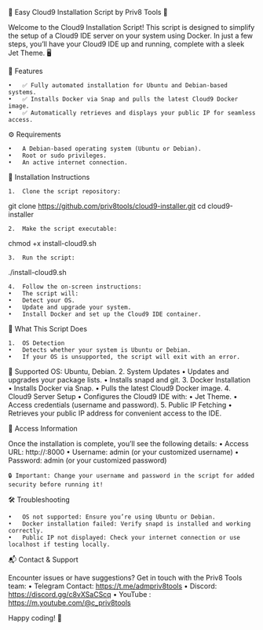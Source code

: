 
🚀 Easy Cloud9 Installation Script by Priv8 Tools 🌟

Welcome to the Cloud9 Installation Script! This script is designed to simplify the setup of a Cloud9 IDE server on your system using Docker. In just a few steps, you’ll have your Cloud9 IDE up and running, complete with a sleek Jet Theme. 🖥️

🎯 Features

	•	✅ Fully automated installation for Ubuntu and Debian-based systems.
	•	✅ Installs Docker via Snap and pulls the latest Cloud9 Docker image.
	•	✅ Automatically retrieves and displays your public IP for seamless access.

⚙️ Requirements

	•	A Debian-based operating system (Ubuntu or Debian).
	•	Root or sudo privileges.
	•	An active internet connection.

📖 Installation Instructions

	1.	Clone the script repository:

git clone https://github.com/priv8tools/cloud9-installer.git
cd cloud9-installer


	2.	Make the script executable:

chmod +x install-cloud9.sh


	3.	Run the script:

./install-cloud9.sh


	4.	Follow the on-screen instructions:
	•	The script will:
	•	Detect your OS.
	•	Update and upgrade your system.
	•	Install Docker and set up the Cloud9 IDE container.

🚀 What This Script Does

	1.	OS Detection
	•	Detects whether your system is Ubuntu or Debian.
	•	If your OS is unsupported, the script will exit with an error.
🔧 Supported OS: Ubuntu, Debian.
	2.	System Updates
	•	Updates and upgrades your package lists.
	•	Installs snapd and git.
	3.	Docker Installation
	•	Installs Docker via Snap.
	•	Pulls the latest Cloud9 Docker image.
	4.	Cloud9 Server Setup
	•	Configures the Cloud9 IDE with:
	•	Jet Theme.
	•	Access credentials (username and password).
	5.	Public IP Fetching
	•	Retrieves your public IP address for convenient access to the IDE.

🌟 Access Information

Once the installation is complete, you’ll see the following details:
	•	Access URL: http://<Public-IP>:8000
	•	Username: admin (or your customized username)
	•	Password: admin (or your customized password)

	🔒 Important: Change your username and password in the script for added security before running it!

🛠️ Troubleshooting

	•	OS not supported: Ensure you’re using Ubuntu or Debian.
	•	Docker installation failed: Verify snapd is installed and working correctly.
	•	Public IP not displayed: Check your internet connection or use localhost if testing locally.

📬 Contact & Support

Encounter issues or have suggestions? Get in touch with the Priv8 Tools team:
	•	Telegram Contact: https://t.me/admpriv8tools
        •	Discord: https://discord.gg/c8vXSaCScq
        •	YouTube : https://m.youtube.com/@c_priv8tools

Happy coding! 🎉

